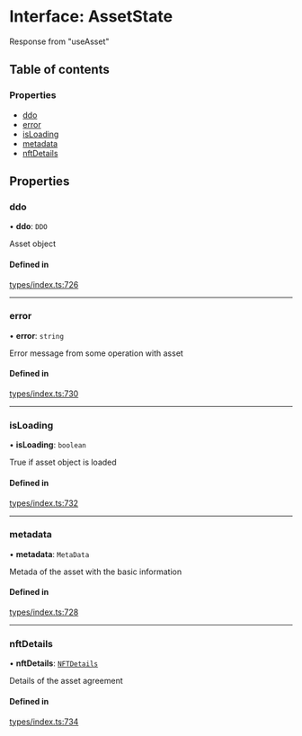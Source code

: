 # Interface: AssetState

Response from "useAsset"

## Table of contents

### Properties

- [ddo](AssetState.md#ddo)
- [error](AssetState.md#error)
- [isLoading](AssetState.md#isloading)
- [metadata](AssetState.md#metadata)
- [nftDetails](AssetState.md#nftdetails)

## Properties

### ddo

• **ddo**: `DDO`

Asset object

#### Defined in

[types/index.ts:726](https://github.com/nevermined-io/react-components/blob/5437523/catalog/src/types/index.ts#L726)

___

### error

• **error**: `string`

Error message from some operation with asset

#### Defined in

[types/index.ts:730](https://github.com/nevermined-io/react-components/blob/5437523/catalog/src/types/index.ts#L730)

___

### isLoading

• **isLoading**: `boolean`

True if asset object is loaded

#### Defined in

[types/index.ts:732](https://github.com/nevermined-io/react-components/blob/5437523/catalog/src/types/index.ts#L732)

___

### metadata

• **metadata**: `MetaData`

Metada of the asset with the basic information

#### Defined in

[types/index.ts:728](https://github.com/nevermined-io/react-components/blob/5437523/catalog/src/types/index.ts#L728)

___

### nftDetails

• **nftDetails**: [`NFTDetails`](NFTDetails.md)

Details of the asset agreement

#### Defined in

[types/index.ts:734](https://github.com/nevermined-io/react-components/blob/5437523/catalog/src/types/index.ts#L734)
